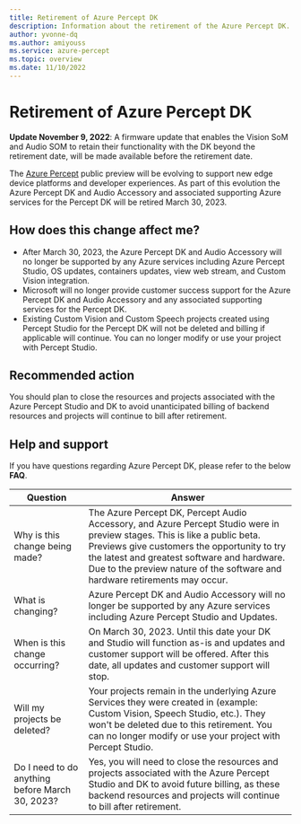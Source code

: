 ```yaml
---
title: Retirement of Azure Percept DK
description: Information about the retirement of the Azure Percept DK.
author: yvonne-dq
ms.author: amiyouss
ms.service: azure-percept
ms.topic: overview
ms.date: 11/10/2022
---
```


# Retirement of Azure Percept DK

**Update November 9, 2022**: A firmware update that enables the Vision SoM and Audio SOM to retain their functionality with the DK beyond the retirement date, will be made available before the retirement date.

The [Azure Percept](https://azure.microsoft.com/products/azure-percept/) public preview will be evolving to support new edge device platforms and developer experiences. As part of this evolution the Azure Percept DK and Audio Accessory and associated supporting Azure services for the Percept DK will be retired March 30, 2023.
 
## How does this change affect me?

- After March 30, 2023, the Azure Percept DK and Audio Accessory will no longer be supported by any Azure services including Azure Percept Studio, OS updates, containers updates, view web stream, and Custom Vision integration. 
- Microsoft will no longer provide customer success support for the Azure Percept DK and Audio Accessory and any associated supporting services for the Percept DK.
- Existing Custom Vision and Custom Speech projects created using Percept Studio for the Percept DK will not be deleted and billing if applicable will continue. You can no longer modify or use your project with Percept Studio. 
 
## Recommended action

You should plan to close the resources and projects associated with the Azure Percept Studio and DK to avoid unanticipated billing of backend resources and projects will continue to bill after retirement.
 
## Help and support

If you have questions regarding Azure Percept DK, please refer to the below **FAQ**.


| Question             | Answer                       | 
|----------------------|------------------------------|             
| Why is this change being made?                 | The Azure Percept DK, Percept Audio Accessory, and Azure Percept Studio were in preview stages. This is like a public beta. Previews give customers the opportunity to try the latest and greatest software and hardware. Due to the preview nature of the software and hardware retirements may occur.               | 
| What is changing?                              | Azure Percept DK and Audio Accessory will no longer be supported by any Azure services including Azure Percept Studio and Updates.    | 
| When is this change occurring?                 | On March 30, 2023. Until this date your DK and Studio will function as-is and updates and customer support will be offered. After this date, all updates and customer support will stop.    | 
| Will my projects be deleted?                   | Your projects remain in the underlying Azure Services they were created in (example: Custom Vision, Speech Studio, etc.). They won't be deleted due to this retirement. You can no longer modify or use your project with Percept Studio.   | 
| Do I need to do anything before March 30, 2023?    | Yes, you will need to close the resources and projects associated with the Azure Percept Studio and DK to avoid future billing, as these backend resources and projects will continue to bill after retirement.    | 
 
